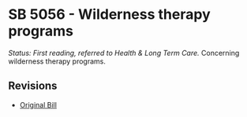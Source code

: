 # SB 5056 - Wilderness therapy programs
*Status: First reading, referred to Health & Long Term Care.*
Concerning wilderness therapy programs.

## Revisions
* [Original Bill](1/)
